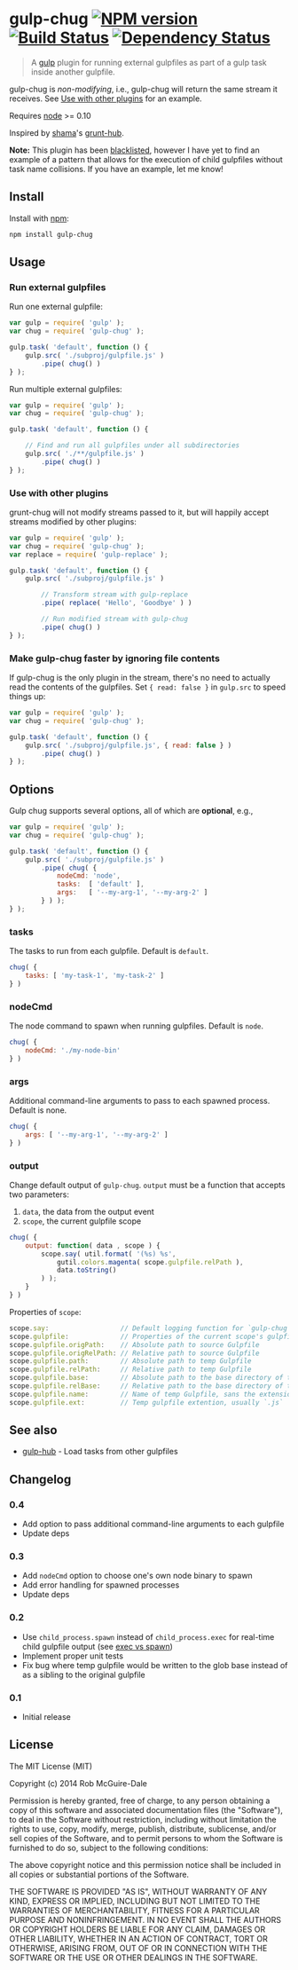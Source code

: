 # gulp-chug [![NPM version][npm-badge-img]][npm-url] [![Build Status](https://travis-ci.org/robatron/gulp-chug.png?branch=master)](https://travis-ci.org/robatron/gulp-chug) [![Dependency Status](https://david-dm.org/robatron/gulp-chug.png)](https://david-dm.org/robatron/gulp-chug)

> A [gulp][gulp-url] plugin for running external gulpfiles as part of a gulp task inside another gulpfile.

gulp-chug is *non-modifying*, i.e., gulp-chug will return the same stream it
receives. See [Use with other plugins](#use-with-other-plugins) for an example.

Requires [node](//nodejs.org) >= 0.10

Inspired by [shama](https://github.com/shama)'s [grunt-hub](https://github.com/shama/grunt-hub).

**Note:** This plugin has been [blacklisted](https://github.com/gulpjs/plugins/issues/93), however I have yet to find an example of a pattern that allows for the execution of child gulpfiles without task name collisions. If you have an example, let me know!

## Install

Install with [npm](https://npmjs.org/package/gulp-chug):

```sh
npm install gulp-chug
```


## Usage

### Run external gulpfiles

Run one external gulpfile:

```js
var gulp = require( 'gulp' );
var chug = require( 'gulp-chug' );

gulp.task( 'default', function () {
    gulp.src( './subproj/gulpfile.js' )
        .pipe( chug() )
} );
```

Run multiple external gulpfiles:

```js
var gulp = require( 'gulp' );
var chug = require( 'gulp-chug' );

gulp.task( 'default', function () {

    // Find and run all gulpfiles under all subdirectories
    gulp.src( './**/gulpfile.js' )
        .pipe( chug() )
} );
```

### Use with other plugins

grunt-chug will not modify streams passed to it, but will happily accept
streams modified by other plugins:

```js
var gulp = require( 'gulp' );
var chug = require( 'gulp-chug' );
var replace = require( 'gulp-replace' );

gulp.task( 'default', function () {
    gulp.src( './subproj/gulpfile.js' )

        // Transform stream with gulp-replace
        .pipe( replace( 'Hello', 'Goodbye' ) )

        // Run modified stream with gulp-chug
        .pipe( chug() )
} );
```

### Make gulp-chug faster by ignoring file contents

If gulp-chug is the only plugin in the stream, there's no need to actually read
the contents of the gulpfiles. Set `{ read: false }` in `gulp.src` to speed
things up:

```js
var gulp = require( 'gulp' );
var chug = require( 'gulp-chug' );

gulp.task( 'default', function () {
    gulp.src( './subproj/gulpfile.js', { read: false } )
        .pipe( chug() )
} );
```
## Options

Gulp chug supports several options, all of which are **optional**, e.g.,

```js
var gulp = require( 'gulp' );
var chug = require( 'gulp-chug' );

gulp.task( 'default', function () {
    gulp.src( './subproj/gulpfile.js' )
        .pipe( chug( {
            nodeCmd: 'node',
            tasks:  [ 'default' ],
            args:   [ '--my-arg-1', '--my-arg-2' ]
        } ) );
} );
```

### tasks

The tasks to run from each gulpfile. Default is `default`.

```js
chug( {
    tasks: [ 'my-task-1', 'my-task-2' ]
} )
```

### nodeCmd

The node command to spawn when running gulpfiles. Default is `node`.

```js
chug( {
    nodeCmd: './my-node-bin'
} )
```

### args

Additional command-line arguments to pass to each spawned process. Default is
none.

```js
chug( {
    args: [ '--my-arg-1', '--my-arg-2' ]
} )
```

### output

Change default output of `gulp-chug`. `output` must be a function that accepts
two parameters:

1. `data`, the data from the output event
2. `scope`, the current gulpfile scope

```js
chug( {
    output: function( data , scope ) {
        scope.say( util.format( '(%s) %s',
            gutil.colors.magenta( scope.gulpfile.relPath ),
            data.toString()
        ) );
    }
} )
```

Properties of `scope`:

```js
scope.say:                  // Default logging function for `gulp-chug`
scope.gulpfile:             // Properties of the current scope's gulpfile
scope.gulpfile.origPath:    // Absolute path to source Gulpfile
scope.gulpfile.origRelPath: // Relative path to source Gulpfile
scope.gulpfile.path:        // Absolute path to temp Gulpfile
scope.gulpfile.relPath:     // Relative path to temp Gulpfile
scope.gulpfile.base:        // Absolute path to the base directory of the source gulpfile
scope.gulpfile.relBase:     // Relative path to the base directory of the source gulpfile
scope.gulpfile.name:        // Name of temp Gulpfile, sans the extension
scope.gulpfile.ext:         // Temp gulpfile extention, usually `.js`
```

## See also

- [gulp-hub](https://github.com/frankwallis/gulp-hub) - Load tasks from other gulpfiles

## Changelog

### 0.4

- Add option to pass additional command-line arguments to each gulpfile
- Update deps

### 0.3

- Add `nodeCmd` option to choose one's own node binary to spawn
- Add error handling for spawned processes
- Update deps

### 0.2

- Use `child_process.spawn` instead of `child_process.exec` for real-time child gulpfile output (see [exec vs spawn](http://www.hacksparrow.com/difference-between-spawn-and-exec-of-node-js-child_process.html))
- Implement proper unit tests
- Fix bug where temp gulpfile would be written to the glob base instead of as a sibling to the original gulpfile

### 0.1

- Initial release

## License

The MIT License (MIT)

Copyright (c) 2014 Rob McGuire-Dale

Permission is hereby granted, free of charge, to any person obtaining a copy
of this software and associated documentation files (the "Software"), to deal
in the Software without restriction, including without limitation the rights
to use, copy, modify, merge, publish, distribute, sublicense, and/or sell
copies of the Software, and to permit persons to whom the Software is
furnished to do so, subject to the following conditions:

The above copyright notice and this permission notice shall be included in
all copies or substantial portions of the Software.

THE SOFTWARE IS PROVIDED "AS IS", WITHOUT WARRANTY OF ANY KIND, EXPRESS OR
IMPLIED, INCLUDING BUT NOT LIMITED TO THE WARRANTIES OF MERCHANTABILITY,
FITNESS FOR A PARTICULAR PURPOSE AND NONINFRINGEMENT. IN NO EVENT SHALL THE
AUTHORS OR COPYRIGHT HOLDERS BE LIABLE FOR ANY CLAIM, DAMAGES OR OTHER
LIABILITY, WHETHER IN AN ACTION OF CONTRACT, TORT OR OTHERWISE, ARISING FROM,
OUT OF OR IN CONNECTION WITH THE SOFTWARE OR THE USE OR OTHER DEALINGS IN
THE SOFTWARE.

[npm-badge-img]: https://badge.fury.io/js/gulp-chug.png
[npm-url]: https://npmjs.org/package/gulp-chug
[gulp-url]: https://github.com/wearefractal/gulp
